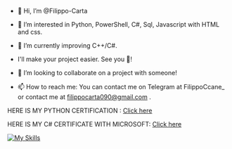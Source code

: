 - 👋 Hi, I’m @Filippo-Carta
  
- 👀 I’m interested in Python, PowerShell, C#, Sql, Javascript with HTML and css.
- 🌱 I’m currently improving C++/C#.
- I'll make your project easier. See you 👋!
- 💞️ I’m looking to collaborate on a project with someone!
- 📫 How to reach me: You can contact me on Telegram at FilippoCcane_ or contact me at filippocarta090@gmail.com .


HERE IS MY PYTHON CERTIFICATION : [Click here](https://freecodecamp.org/certification/fcc9413ca9b-17b4-4e75-bd33-2dccb215ec8c/scientific-computing-with-python-v7)

HERE IS MY C# CERTIFICATE WITH MICROSOFT: [Click here](https://www.freecodecamp.org/certification/fcc9413ca9b-17b4-4e75-bd33-2dccb215ec8c/foundational-c-sharp-with-microsoft)



[![My Skills](https://skillicons.dev/icons?i=js,html,css,wordpress,bash,powershell,cs,cpp,py,raspberrypi,stackoverflow,visualstudio,vscode,git,dotnet,php,vim,arch,mint,kali,linux,npm)](https://skillicons.dev)


<!---
Filippo-Carta/Filippo-Carta is a ✨ special ✨ repository because its `README.md` (this file) appears on your GitHub profile.
You can click the Preview link to take a look at your changes.
--->


